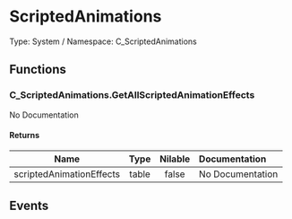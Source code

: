 # ScriptedAnimations

Type: System / Namespace: C_ScriptedAnimations

## Functions

### C_ScriptedAnimations.GetAllScriptedAnimationEffects

No Documentation
#### Returns
|Name|Type|Nilable|Documentation|
|:---:|:---:|:---:|:---|
|scriptedAnimationEffects|table|false|No Documentation|
## Events
